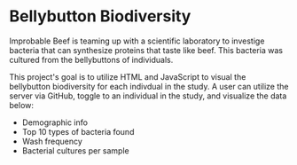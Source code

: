 # Bellybutton Biodiversity
Improbable Beef is teaming up with a scientific laboratory to investige bacteria that can synthesize proteins that taste like beef. This bacteria was cultured from the bellybuttons of individuals.

This project's goal is to utilize HTML and JavaScript to visual the bellybutton biodiversity for each indivdual in the study. A user can utilize the server via GitHub, toggle to an individual in the study, and visualize the data below: 
- Demographic info
- Top 10 types of bacteria found
- Wash frequency
- Bacterial cultures per sample
